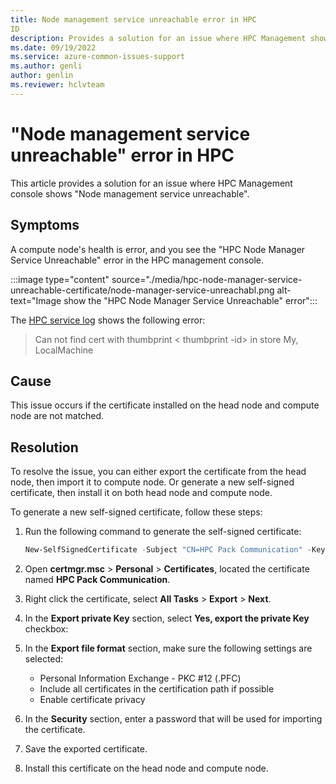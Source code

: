 ```yaml
---
title: Node management service unreachable error in HPC
ID
description: Provides a solution for an issue where HPC Management shows the "Node management service unreachable" error.
ms.date: 09/19/2022
ms.service: azure-common-issues-support
ms.author: genli
author: genlin
ms.reviewer: hclvteam
---
```


# "Node management service unreachable" error in HPC

This article provides a solution for an issue where HPC Management console shows "Node management service unreachable".

## Symptoms

A compute node's health is error, and you see the "HPC Node Manager Service Unreachable" error in the HPC management console.

:::image type="content" source="./media/hpc-node-manager-service-unreachable-certificate/node-manager-service-unreachabl.png alt-text="Image show the "HPC Node Manager Service Unreachable" error":::

The [HPC service log](/powershell/high-performance-computing/using-service-log-files-for-hpc-pack?view=hpc19-ps#BKMK_loc) shows the following error:

> Can not find cert with thumbprint < thumbprint -id> in store My, LocalMachine

## Cause

This issue occurs if the certificate installed on the head node and compute node are not matched.

## Resolution

To resolve the issue, you can either export the certificate from the head node, then import it to compute node. Or generate a new self-signed certificate, then install it on both head node and compute node.

To generate a new self-signed certificate, follow these steps:

1. Run the following command to generate the self-signed certificate:

    ```powershell
    New-SelfSignedCertificate -Subject "CN=HPC Pack Communication" -KeySpec KeyExchange -KeyLength 2048 -TextExtension @("2.5.29.37={text}1.3.6.1.5.5.7.3.1,1.3.6.1.5.5.7.3.2") -CertStoreLocation cert:\CurrentUser\My -KeyExportPolicy Exportable -HashAlgorithm SHA256 -Provider "Microsoft Enhanced RSA and AES Cryptographic Provider" -NotAfter (Get-Date).AddYears(5) -NotBefore (Get-Date).AddDays(-1)
    ```
1. Open **certmgr.msc** > **Personal** > **Certificates**, located the certificate named **HPC Pack Communication**.
1. Right click the certificate, select **All Tasks** > **Export** > **Next**.
1. In the **Export private Key** section, select **Yes, export the private Key** checkbox:  
1. In the **Export file format** section, make sure the following settings are selected:
    -  Personal Information Exchange - PKC #12 (.PFC)
    - Include all certificates in the certification path if possible
    - Enable certificate privacy
1. In the **Security** section, enter a password that will be used for importing the certificate.
1. Save the exported certificate.
1. Install this certificate on the head node and compute node.
  


